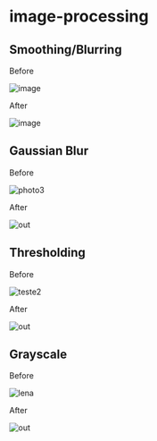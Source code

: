 # image-processing

## Smoothing/Blurring

Before

![image](https://user-images.githubusercontent.com/35679266/163719761-27b32ec8-02bb-4f53-99ea-5c3e5ff26cfd.png)

After

![image](https://user-images.githubusercontent.com/35679266/163719785-c26e2424-b179-4f73-a11c-a3fe148f02ee.png)

## Gaussian Blur

Before

![photo3](https://user-images.githubusercontent.com/35679266/163735870-1b11ba2d-1c59-47c2-b423-1969940ed3b1.png)

After

![out](https://user-images.githubusercontent.com/35679266/163735875-29fe0269-cbf0-426a-9c7a-a42af06d6141.png)


## Thresholding 

Before

![teste2](https://user-images.githubusercontent.com/35679266/163719688-30bddf1a-47ba-40cb-adad-8c2ff208e24a.png)

After

![out](https://user-images.githubusercontent.com/35679266/163719732-3bddd1f9-b6aa-40e2-a6ce-e290da4c2b36.png)


## Grayscale

Before

![lena](https://user-images.githubusercontent.com/35679266/163722913-2008436c-0174-43d5-ba38-fca9d7c51d9d.png)

After

![out](https://user-images.githubusercontent.com/35679266/163722918-9fa65b2a-bb32-4aa8-9bdf-f59df8eedfe2.png)

